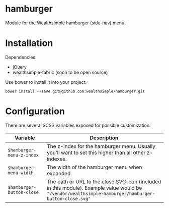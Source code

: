# hamburger
Module for the Wealthsimple hamburger (side-nav) menu.

# Installation

Dependencies:

- jQuery
- wealthsimple-fabric (soon to be open source)

Use bower to install it into your project:

    bower install --save git@github.com:wealthsimple/hamburger.git

# Configuration

There are several SCSS variables exposed for possible customization:

| Variable | Description |
--- | ---
| `$hamburger-menu-z-index` | The z-index for the hamburger menu. Usually you'll want to set this higher than all other z-indexes. |
| `$hamburger-menu-width` | The width of the hamburger menu when expanded. |
| `$hamburger-button-close` | The path or URL to the close SVG icon (included in this module). Example value would be `"/vendor/wealthsimple-hamburger/hamburger-button-close.svg"`
